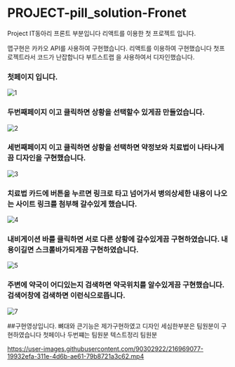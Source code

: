 # PROJECT-pill_solution-Fronet
Project IT동아리 프론트 부분입니다  리액트를 이용한 첫 프로젝트 입니다. 

맵구현은 카카오 API를 사용하여 구현했습니다.
리액트를 이용하여 구현했습니다
첫프로젝트라서 코드가 난잡합니다 부트스트랩 을 사용하여서 디자인했습니다.


### 첫페이지 입니다.
![1](https://user-images.githubusercontent.com/90302922/216917522-6c4b25a6-45f1-4ba7-9b9a-9645491870b3.PNG)

### 두번째페이지 이고 클릭하면  상황을 선택할수 있게끔 만들었습니다.
![2](https://user-images.githubusercontent.com/90302922/216917990-231d210d-19a3-4239-ae8e-70bfcb4b58b5.PNG)


### 세번째페이지 이고 클릭하면  상황을 선택하면 약정보와 치료법이 나타나게끔 디자인을 구현했습니다.
![3](https://user-images.githubusercontent.com/90302922/216918140-900aaff4-dcf5-4a33-b8da-ba33263ba18f.PNG)

### 치료법 카드에 버튼을  누르면 링크로 타고 넘어가서 병의상세한 내용이 나오는 사이트 링크를 첨부해 갈수있게 했습니다.
![4](https://user-images.githubusercontent.com/90302922/216918657-b69b7870-32dd-44c5-a31c-abeffd806532.PNG)

### 내비게이션 바를 클릭하면 서로 다른 상황에 갈수있게끔 구현하였습니다. 내용이길면 스크롤바가되게끔 구현하였습니다.
![5](https://user-images.githubusercontent.com/90302922/216918840-9378f2ed-a211-468e-8331-3bdc8dd77db5.PNG)

### 주변에 약국이 어디있는지 검색하면 약국위치를 알수있게끔 구현했습니다. 검색어창에 검색하면 이런식으로뜹니다.
![7](https://user-images.githubusercontent.com/90302922/216919087-be8cae74-718f-478b-8d14-c562909adef0.PNG)


##구현영상입니다. 뼈대와 큰기능은 제가구현하였고 디자인 세심한부분은 팀원분이 구현하였습니다 첫페이나 두번쨰는 팀원분 텍스트정리 팀원분 




https://user-images.githubusercontent.com/90302922/216969077-19932efa-311e-4d6b-ae61-79b8721a3c62.mp4



